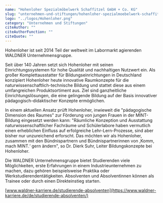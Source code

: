 ```yaml
---
name: "Hohenloher Spezialmöbelwerk Schaffitzel GmbH + Co. KG"
slug: "unternehmen-und-stiftungen/hohenloher-spezialmoebelwerk-schaffitzel-gmb-h-co-kg"
logo: "../logos/Hohenloher.png"
category: "Unternehmen und Stiftungen"
citeAuthor: ""
citeAuthorFunction: ""
citeQuote: ""
---
```


Hohenloher ist seit 2014 Teil der weltweit im Labormarkt agierenden WALDNER Unternehmensgruppe.

Seit über 140 Jahren setzt sich Hohenloher mit seinen Einrichtungssystemen für hohe Qualität und nachhaltigen Nutzwert ein. Als großer Komplettausstatter für Bildungseinrichtungen in Deutschland konzipiert Hohenloher heute innovative Raumkonzepte für die naturwissenschaftlich-technische Bildung und stattet diese aus einem umfangreichen Produktsortiment aus. Ziel sind ganzheitliche Einrichtungslösungen, die eine gelingende Bildung auf der Basis innovativer pädagogisch-didaktischer Konzepte ermöglichen.

In einem aktuellen Ansatz prüft Hohenloher, inwieweit die "pädagogische Dimension des Raumes" zur Förderung von jungen Frauen in der MINT-Bildung eingesetzt werden kann: "Räumliche Konzeption und Ausstattung naturwissenschaftlicher Fachräume und Schülerlabore haben vermutlich einen erheblichen Einfluss auf erfolgreiche Lehr-Lern-Prozesse, sind aber bisher nur unzureichend erforscht. Das möchten wir als Hohenloher, zusammen mit den Bündnispartnern und Bündnispartnerinnen von ‚Komm, mach MINT.‘ gern ändern", so Dr. Dierk Suhr, Leiter Bildungskonzepte bei Hohenloher.

Die WALDNER Unternehmensgruppe bietet Studierenden viele Möglichkeiten, erste Erfahrungen in einem Industrieunternehmen zu machen, dazu gehören beispielsweise Praktika oder Werkstudierendentätigkeiten. Absolventen und Absolventinnen können als Trainee oder durch einen Direkteinstieg starten.

[www.waldner-karriere.de/studierende-absolventen](https://www.waldner-karriere.de/de/studierende-absolventen/)
